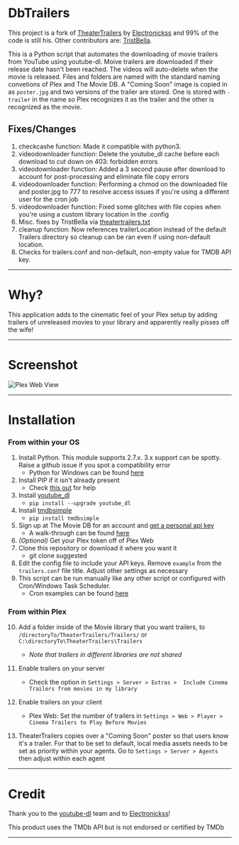 # DbTrailers

This project is a fork of [TheaterTrailers](https://github.com/Electronickss/TheaterTrailers) by [Electronickss](https://github.com/Electronickss) and 99% of the code is still his. Other contributors are: [TristBella](https://github.com/TristBella).

This is a Python script that automates the downloading of movie trailers from YouTube using youtube-dl. Moive trailers are downloaded if their release date hasn't been reached. The videos will auto-delete when the movie is released. Files and folders are named with the standard naming convetions of  Plex and The Movie DB. A "Coming Soon" image is copied in as `poster.jpg` and two versions of the trailer are stored. One is stored with `-trailer` in the name so Plex recognizes it as the trailer and the other is recognized as the movie.
## Fixes/Changes
1. checkcashe function: Made it compatible with python3.
2. videodownloader function: Delete the youtube_dl cache before each download to cut down on 403: forbidden errors
3. videodownloader function: Added a 3 second pause after download to account for post-processing and eliminate file copy errors
4. videodownloader function: Performing a chmod on the downloaded file and poster.jpg to 777 to resolve access issues if you're using a different user for the cron job
5. videodownloader function: Fixed some glitches with file copies when you're using a custom library location in the .config
6. Misc. fixes by TristBella via [theatertrailers.txt](https://github.com/Electronickss/TheaterTrailers/files/6013437/theaterTrailers.txt)
7. cleanup function: Now references trailerLocation instead of the default Trailers directory so cleanup can be ran even if using non-default location.
8. Checks for trailers.conf and non-default, non-empty value for TMDB API key.
---
# Why?

This application adds to the cinematic feel of your Plex setup by adding trailers of unreleased movies to your library and apparently really pisses off the wife!

---

# Screenshot

![Plex Web View](http://i.imgur.com/uEwB02G.png)

---

# Installation


### From within your OS

1. Install Python. This module supports 2.7.x. 3.x support can be spotty. Raise a github issue if you spot a compatibility error
   * Python for Windows can be found [here](https://www.python.org/downloads/windows/)
2. Install PIP if it isn't already present
   * Check [this out](https://pip.pypa.io/en/stable/installing/) for help
3. Install [youtube_dl](https://rg3.github.io/youtube-dl/index.html)
   * `pip install --upgrade youtube_dl`
4. Install [tmdbsimple](https://pypi.python.org/pypi/tmdbsimple)
   * `pip install tmdbsimple`
5. Sign up at The Movie DB for an account and [get a personal api key](https://www.themoviedb.org/documentation/api)
   * A walk-through can be found [here](https://github.com/Electronickss/TheaterTrailers/wiki/Signing-up-for-a-TMDB-API-Key)
6. *(Optional)* Get your Plex token off of Plex Web
7. Clone this repository or download it where you want it
   * git clone suggested
8. Edit the config file to include your API keys. Remove `example` from the `trailers.conf` file title. Adjust other settings as necessary
9. This script can be run manually like any other script or configured with Cron/Windows Task Scheduler.
   * Cron examples can be found [here](https://github.com/Electronickss/TheaterTrailers/wiki/Cron-Examples)

### From within Plex
   
10. Add a folder inside of the Movie library that you want trailers, to `/directoryTo/TheaterTrailers/Trailers/` or `C:\directoryTo\TheaterTrailers\Trailers`
    * *Note that trailers in different libraries are not shared*

11. Enable trailers on your server
    * Check the option in `Settings > Server > Extras >  Include Cinema Trailers from movies in my library`

12. Enable trailers on your client
    * Plex Web: Set the number of trailers in  `Settings > Web > Player > Cinema Trailers to Play Before Movies`

13. TheaterTrailers copies over a "Coming Soon" poster so that users know it's a trailer. For that to be set to default, local media assets needs to be set as priority within your agents. Go to `Settings > Server > Agents` then adjust within each agent

---

# Credit

Thank you to the [youtube-dl](https://github.com/rg3/youtube-dl) team and to [Electronickss](https://github.com/Electronickss)!

This product uses the TMDb API but is not endorsed or certified by TMDb

---
